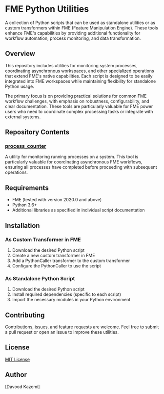 # FME Python Utilities

A collection of Python scripts that can be used as standalone utilities or as custom transformers within FME (Feature Manipulation Engine). These tools enhance FME's capabilities by providing additional functionality for workflow automation, process monitoring, and data transformation.

## Overview

This repository includes utilities for monitoring system processes, coordinating asynchronous workspaces, and other specialized operations that extend FME's native capabilities. Each script is designed to be easily integrated into FME workspaces while maintaining flexibility for standalone Python usage.

The primary focus is on providing practical solutions for common FME workflow challenges, with emphasis on robustness, configurability, and clear documentation. These tools are particularly valuable for FME power users who need to coordinate complex processing tasks or integrate with external systems.

## Repository Contents

### [process_counter](./process_counter)
A utility for monitoring running processes on a system. This tool is particularly valuable for coordinating asynchronous FME workflows, ensuring all processes have completed before proceeding with subsequent operations.

## Requirements

- FME (tested with version 2020.0 and above)
- Python 3.6+
- Additional libraries as specified in individual script documentation

## Installation

### As Custom Transformer in FME
1. Download the desired Python script
2. Create a new custom transformer in FME
3. Add a PythonCaller transformer to the custom transformer
4. Configure the PythonCaller to use the script

### As Standalone Python Script
1. Download the desired Python script
2. Install required dependencies (specific to each script)
3. Import the necessary modules in your Python environment

## Contributing

Contributions, issues, and feature requests are welcome. Feel free to submit a pull request or open an issue to improve these utilities.

## License

[MIT License](LICENSE)

## Author

[Davood Kazemi]